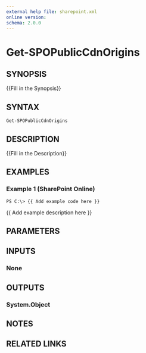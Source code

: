 ```yaml
---
external help file: sharepoint.xml
online version: 
schema: 2.0.0
---
```


# Get-SPOPublicCdnOrigins

## SYNOPSIS
{{Fill in the Synopsis}}

## SYNTAX

```
Get-SPOPublicCdnOrigins
```

## DESCRIPTION
{{Fill in the Description}}

## EXAMPLES

### Example 1 (SharePoint Online)
```
PS C:\> {{ Add example code here }}
```

{{ Add example description here }}

## PARAMETERS

## INPUTS

### None

## OUTPUTS

### System.Object

## NOTES

## RELATED LINKS

